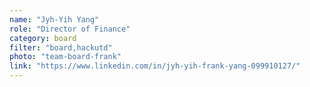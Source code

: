```yaml
---
name: "Jyh-Yih Yang"
role: "Director of Finance"
category: board
filter: "board,hackutd"
photo: "team-board-frank"
link: "https://www.linkedin.com/in/jyh-yih-frank-yang-099910127/"
---
```

